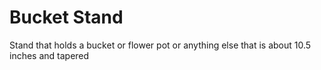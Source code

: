 # Bucket Stand 

Stand that holds a bucket or flower pot or anything else that is about 10.5 inches and tapered